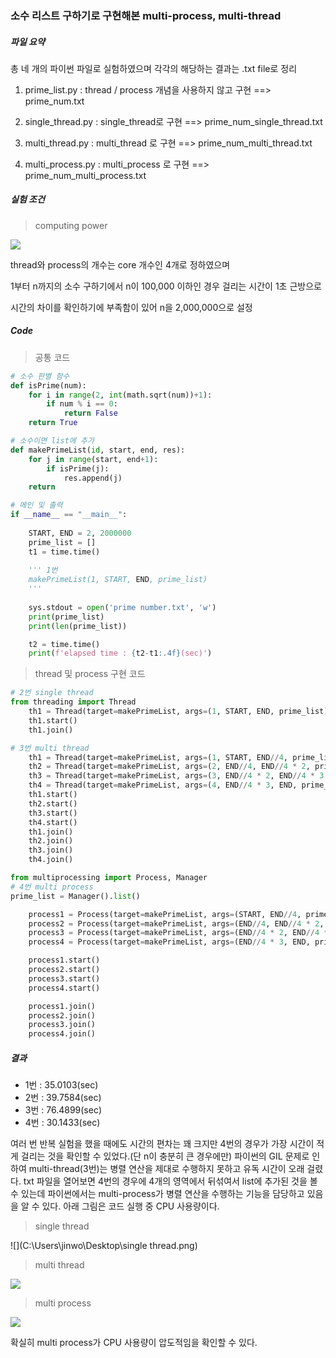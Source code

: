 ### 소수 리스트 구하기로 구현해본 multi-process, multi-thread



##### 파일 요약

총 네 개의 파이썬 파일로 실험하였으며 각각의 해당하는 결과는 .txt file로 정리

1. prime_list.py : thread / process 개념을 사용하지 않고 구현 ==> prime_num.txt

2. single_thread.py : single_thread로 구현 ==> prime_num_single_thread.txt

3. multi_thread.py : multi_thread 로 구현 ==> prime_num_multi_thread.txt

4. multi_process.py : multi_process 로 구현 ==> prime_num_multi_process.txt



##### 실험 조건

> computing power

![](C:\Users\jinwo\Desktop\실험환경.png)

thread와 process의 개수는 core 개수인 4개로 정하였으며

1부터 n까지의 소수 구하기에서 n이 100,000 이하인 경우 걸리는 시간이 1초 근방으로

시간의 차이를 확인하기에 부족함이 있어 n을 2,000,000으로 설정



##### Code

> 공통 코드

```python
# 소수 판별 함수
def isPrime(num):
    for i in range(2, int(math.sqrt(num))+1):
        if num % i == 0:
            return False
    return True
```

```python
# 소수이면 list에 추가
def makePrimeList(id, start, end, res):
    for j in range(start, end+1):
        if isPrime(j):
            res.append(j)
    return
```

```python
# 메인 및 출력
if __name__ == "__main__":
    
    START, END = 2, 2000000
    prime_list = []
    t1 = time.time()
	
    ''' 1번
    makePrimeList(1, START, END, prime_list)
    '''
    
    sys.stdout = open('prime number.txt', 'w')
    print(prime_list)
    print(len(prime_list))

    t2 = time.time()
    print(f'elapsed time : {t2-t1:.4f}(sec)')
```



> thread 및 process 구현 코드

```python
# 2번 single thread
from threading import Thread
	th1 = Thread(target=makePrimeList, args=(1, START, END, prime_list))
    th1.start()
    th1.join()
```

```python
# 3번 multi thread  
    th1 = Thread(target=makePrimeList, args=(1, START, END//4, prime_list))
    th2 = Thread(target=makePrimeList, args=(2, END//4, END//4 * 2, prime_list))
    th3 = Thread(target=makePrimeList, args=(3, END//4 * 2, END//4 * 3, prime_list))
    th4 = Thread(target=makePrimeList, args=(4, END//4 * 3, END, prime_list))
    th1.start()
    th2.start()
    th3.start()
    th4.start()
    th1.join()
    th2.join()
    th3.join()
    th4.join()
```

```python
from multiprocessing import Process, Manager
# 4번 multi process
prime_list = Manager().list()

    process1 = Process(target=makePrimeList, args=(START, END//4, prime_list))
    process2 = Process(target=makePrimeList, args=(END//4, END//4 * 2, prime_list))
    process3 = Process(target=makePrimeList, args=(END//4 * 2, END//4 * 3, prime_list))
    process4 = Process(target=makePrimeList, args=(END//4 * 3, END, prime_list))

    process1.start()
    process2.start()
    process3.start()
    process4.start()

    process1.join()
    process2.join()
    process3.join()
    process4.join()
```



##### 결과

- 1번 : 35.0103(sec)
- 2번 : 39.7584(sec)
- 3번 : 76.4899(sec)
- 4번 : 30.1433(sec)

여러 번 반복 실험을 했을 때에도 시간의 편차는 꽤 크지만 4번의 경우가 가장 시간이 적게 걸리는 것을 확인할 수 있었다.(단 n이 충분히 큰 경우에만) 파이썬의 GIL 문제로 인하여 multi-thread(3번)는 병렬 연산을 제대로 수행하지 못하고 유독 시간이 오래 걸렸다. txt 파일을 열어보면 4번의 경우에 4개의 영역에서 뒤섞여서 list에 추가된 것을 볼 수 있는데 파이썬에서는 multi-process가 병렬 연산을 수행하는 기능을 담당하고 있음을 알 수 있다. 아래 그림은 코드 실행 중 CPU 사용량이다.

> single thread

![](C:\Users\jinwo\Desktop\single thread.png)

> multi thread

![](C:\Users\jinwo\Desktop\multi-thread.png)

> multi process

![](C:\Users\jinwo\Desktop\multi-process.png)

확실히 multi process가 CPU 사용량이 압도적임을 확인할 수 있다.